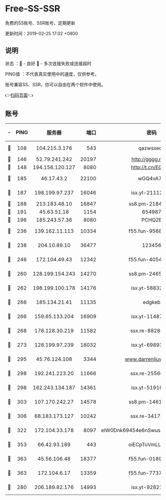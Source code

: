 # Free-SS-SSR

免费的SS账号、SSR账号，定期更新

更新时间：2019-02-25 17:02 +0800

## 说明

状态     ：🙂 - 良好 🙁 - 多次连接失败或连接超时

PING值   ：不代表真实使用中的速度，仅供参考。

账号兼容SS、SSR，你可以自由在两个软件中使用。

👉[扫码页面](https://liesauer.github.io/free-ss-ssr.github.io/)👈

## 账号

|-|PING|服务器|端口|密码|加密方式|区域|
|:----:|:----:|:-----:|-----:|:----:|:----:|:----:|
|🙂|108|104.215.3.176|543|qazwsxedc|aes-256-gcm|JP|
|🙂|146|52.79.241.242|20197|http://gggg.rocks|chacha20|KR|
|🙂|148|194.156.120.127|8080|http://t.cn/EGJIyrl|rc4-md5|RU|
|🙂|185|46.17.43.2|22100|wGQ4vA7D|aes-256-gcm|RU|
|🙂|187|198.199.97.237|16046|isx.yt-21112673|aes-256-cfb|US|
|🙂|188|213.183.48.10|16847|ss8.pm-21844006|rc4-md5|RU|
|🙂|191|45.63.51.18|1154|654987|chacha20|US|
|🙂|196|185.243.57.36|8080|PCHQ2E|rc4-md5|US|
|🙂|236|139.162.11.113|10334|f55.fun-95689731|aes-256-cfb|SG|
|🙂|238|204.10.89.10|36477|123456|aes-256-cfb|US|
|🙂|246|172.104.49.43|12342|f55.fun-40543073|aes-256-cfb|SG|
|🙂|260|128.199.154.243|14270|ss8.pm-24650269|aes-256-cfb|SG|
|🙂|262|198.199.100.178|14176|isx.yt-58832858|aes-256-cfb|US|
|🙂|266|185.134.21.41|11135|edgkeb|aes-256-cfb|GB|
|🙂|266|159.65.133.204|16909|isx.yt-11487806|aes-256-cfb|SG|
|🙂|268|178.128.30.219|11582|ssx.re-88285477|aes-256-cfb|SG|
|🙂|273|128.199.97.239|18032|isx.yt-69893978|aes-256-cfb|SG|
|🙂|295|45.76.124.108|3344|www.darrenliuwei.com|aes-256-cfb|AU|
|🙂|298|192.241.223.20|11666|ssx.re-25566820|aes-256-cfb|US|
|🙂|298|162.243.134.187|14361|isx.yt-51916584|aes-256-cfb|US|
|🙂|303|107.170.242.27|14578|ss8.pm-14613158|aes-256-cfb|US|
|🙂|306|68.183.173.127|10242|ssx.re-34172172|aes-256-cfb|US|
|🙂|322|172.104.33.178|8097|eIW0Dnk69454e6nSwuspv9DmS201tQ0D|aes-256-cfb|SG|
|🙂|353|66.42.93.189|443|oiECpTuVmLLxk4Ts|aes-256-cfb|US|
|🙂|363|45.56.106.48|18377|f55.fun-01898711|aes-256-cfb|US|
|🙂|363|172.104.6.17|13359|f55.fun-77379791|aes-256-cfb|US|
|🙂|280|206.189.82.176|14993|isx.yt-92821562|aes-256-cfb|SG|
